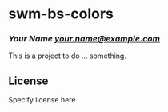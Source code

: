 # swm-bs-colors
### _Your Name <your.name@example.com>_

This is a project to do ... something.

## License

Specify license here

